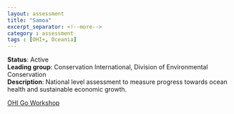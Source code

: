 ```yaml
---
layout: assessment
title: "Samoa"
excerpt_separator: <!--more-->
category : assessment
tags : [OHI+, Oceania]
---
```


**Status**: Active  
**Leading group**: Conservation International, Division of Environmental Conservation  
**Description**: National level assessment to measure progress towards ocean health and sustainable economic growth.  

<a href="http://ohi-science.org/sam/workshop" target="_blank">OHI Go Workshop</a> 
